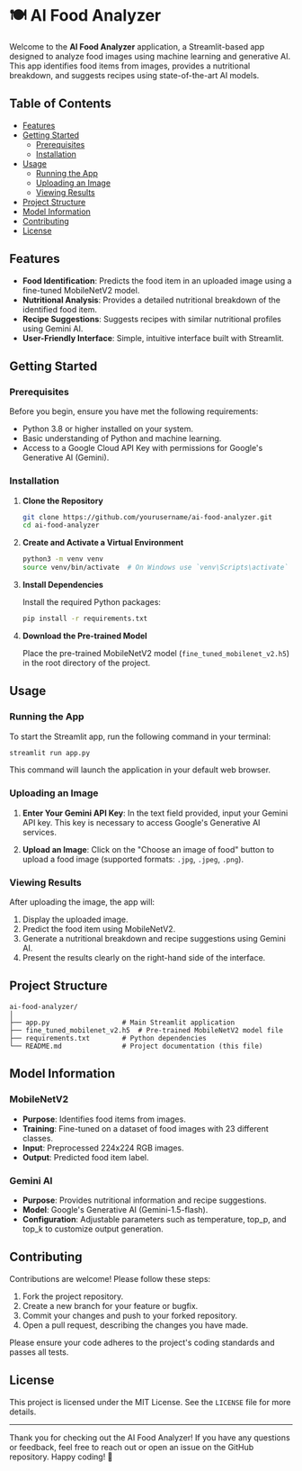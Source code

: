 # 🍽️ AI Food Analyzer

Welcome to the **AI Food Analyzer** application, a Streamlit-based app designed to analyze food images using machine learning and generative AI. This app identifies food items from images, provides a nutritional breakdown, and suggests recipes using state-of-the-art AI models.

## Table of Contents

- [Features](#features)
- [Getting Started](#getting-started)
  - [Prerequisites](#prerequisites)
  - [Installation](#installation)
- [Usage](#usage)
  - [Running the App](#running-the-app)
  - [Uploading an Image](#uploading-an-image)
  - [Viewing Results](#viewing-results)
- [Project Structure](#project-structure)
- [Model Information](#model-information)
- [Contributing](#contributing)
- [License](#license)

## Features

- **Food Identification**: Predicts the food item in an uploaded image using a fine-tuned MobileNetV2 model.
- **Nutritional Analysis**: Provides a detailed nutritional breakdown of the identified food item.
- **Recipe Suggestions**: Suggests recipes with similar nutritional profiles using Gemini AI.
- **User-Friendly Interface**: Simple, intuitive interface built with Streamlit.

## Getting Started

### Prerequisites

Before you begin, ensure you have met the following requirements:

- Python 3.8 or higher installed on your system.
- Basic understanding of Python and machine learning.
- Access to a Google Cloud API Key with permissions for Google's Generative AI (Gemini).

### Installation

1. **Clone the Repository**

   ```bash
   git clone https://github.com/yourusername/ai-food-analyzer.git
   cd ai-food-analyzer
   ```

2. **Create and Activate a Virtual Environment**

   ```bash
   python3 -m venv venv
   source venv/bin/activate  # On Windows use `venv\Scripts\activate`
   ```

3. **Install Dependencies**

   Install the required Python packages:

   ```bash
   pip install -r requirements.txt
   ```

4. **Download the Pre-trained Model**

   Place the pre-trained MobileNetV2 model (`fine_tuned_mobilenet_v2.h5`) in the root directory of the project.

## Usage

### Running the App

To start the Streamlit app, run the following command in your terminal:

```bash
streamlit run app.py
```

This command will launch the application in your default web browser.

### Uploading an Image

1. **Enter Your Gemini API Key**: In the text field provided, input your Gemini API key. This key is necessary to access Google's Generative AI services.

2. **Upload an Image**: Click on the "Choose an image of food" button to upload a food image (supported formats: `.jpg`, `.jpeg`, `.png`).

### Viewing Results

After uploading the image, the app will:

1. Display the uploaded image.
2. Predict the food item using MobileNetV2.
3. Generate a nutritional breakdown and recipe suggestions using Gemini AI.
4. Present the results clearly on the right-hand side of the interface.

## Project Structure

```plaintext
ai-food-analyzer/
│
├── app.py                  # Main Streamlit application
├── fine_tuned_mobilenet_v2.h5  # Pre-trained MobileNetV2 model file
├── requirements.txt        # Python dependencies
└── README.md               # Project documentation (this file)
```

## Model Information

### MobileNetV2

- **Purpose**: Identifies food items from images.
- **Training**: Fine-tuned on a dataset of food images with 23 different classes.
- **Input**: Preprocessed 224x224 RGB images.
- **Output**: Predicted food item label.

### Gemini AI

- **Purpose**: Provides nutritional information and recipe suggestions.
- **Model**: Google's Generative AI (Gemini-1.5-flash).
- **Configuration**: Adjustable parameters such as temperature, top_p, and top_k to customize output generation.

## Contributing

Contributions are welcome! Please follow these steps:

1. Fork the project repository.
2. Create a new branch for your feature or bugfix.
3. Commit your changes and push to your forked repository.
4. Open a pull request, describing the changes you have made.

Please ensure your code adheres to the project's coding standards and passes all tests.

## License

This project is licensed under the MIT License. See the `LICENSE` file for more details.

---

Thank you for checking out the AI Food Analyzer! If you have any questions or feedback, feel free to reach out or open an issue on the GitHub repository. Happy coding! 🎉
